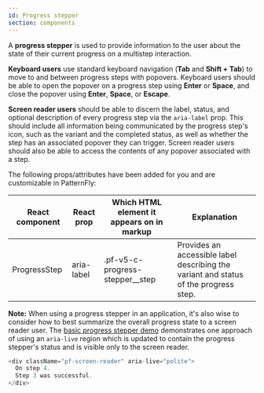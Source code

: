 ```yaml
---
id: Progress stepper
section: components
---
```


A **progress stepper** is used to provide information to the user about the state of their current progress on a multistep interaction.

**Keyboard users** use standard keyboard navigation (**Tab** and **Shift + Tab**) to move to and between progress steps with popovers. Keyboard users should
be able to open the popover on a progress step using **Enter** or **Space**, and close the popover using **Enter**, **Space**, or **Escape**.

**Screen reader users** should be able to discern the label, status, and optional description of every progress step 
via the `aria-label` prop. This should include all information being communicated by the progress step's icon, such as 
the variant and the completed status, as well as whether the step has an associated popover they can trigger. Screen 
reader users should also be able to access the contents of any popover associated with a step.

The following props/attributes have been added for you and are customizable in PatternFly:

| React component | React prop  | Which HTML element it appears on in markup | Explanation                                                                          | 
|-----------------|-------------|--------------------------------------------|--------------------------------------------------------------------------------------|
| ProgressStep    | aria-label  | .pf-v5-c-progress-stepper__step               | Provides an accessible label describing the variant and status of the progress step. |


**Note:** When using a progress stepper in an application, it's also wise to consider how to best summarize the overall progress
state to a screen reader user. The [basic progress stepper demo](/components/progress-stepper/react-demos#basic)
demonstrates one approach of using an `aria-live` region which is updated to contain the progress stepper's status and
is visible only to the screen reader.
```js noLive
<div className="pf-screen-reader" aria-live="polite">
  On step 4.
  Step 3 was successful.
</div>
```
